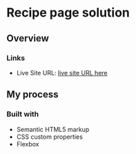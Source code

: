 # Recipe page solution

## Overview

### Links

- Live Site URL: [live site URL here](https://mkostrikov.github.io/recipe/)

## My process

### Built with

- Semantic HTML5 markup
- CSS custom properties
- Flexbox